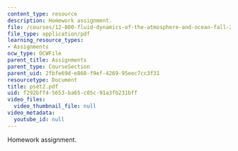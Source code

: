 ```yaml
---
content_type: resource
description: Homework assignment.
file: /courses/12-800-fluid-dynamics-of-the-atmosphere-and-ocean-fall-2004/f292bff45653ba65c05c91a3fb231bff_pset2.pdf
file_type: application/pdf
learning_resource_types:
- Assignments
ocw_type: OCWFile
parent_title: Assignments
parent_type: CourseSection
parent_uid: 2fbfe69d-e860-f9ef-4269-95eec7cc3f31
resourcetype: Document
title: pset2.pdf
uid: f292bff4-5653-ba65-c05c-91a3fb231bff
video_files:
  video_thumbnail_file: null
video_metadata:
  youtube_id: null
---
```

Homework assignment.

